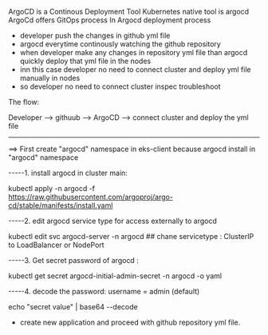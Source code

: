 ArgoCD is a Continous Deployment Tool
Kubernetes native tool is argocd
ArgoCd offers GitOps process
In Argocd deployment process 
- developer push the changes in github yml file 
- argocd everytime continously watching the github repository
- when developer make any changes in repository yml file than argocd quickly deploy that yml file in the nodes
- inn this case developer no need to connect cluster and deploy yml file manually in nodes
- so developer no need to connect cluster inspec troubleshoot 

The flow: 

Developer --> githuub --> ArgoCD --> connect cluster and deploy the yml file

-----------------------------------------------------------------------------------------------------
==> First create "argocd" namespace in eks-client because argocd install in "argocd" namespace

-----1. install argocd in cluster main:

kubectl apply -n argocd -f https://raw.githubusercontent.com/argoproj/argo-cd/stable/manifests/install.yaml

-----2. edit argocd service type for access externally to argocd 
 
 kubectl edit svc argocd-server -n argocd   ##  chane servicetype : ClusterIP to LoadBalancer or NodePort

-----3. Get secret password of argocd :

kubectl get secret argocd-initial-admin-secret -n argocd -o yaml

-----4. decode the password:  username = admin (default)

echo "secret value" | base64 --decode

- create new application and proceed with github repository yml file.



